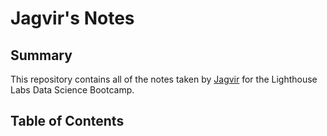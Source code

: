 # Jagvir's Notes

## Summary

This repository contains all of the notes taken by [Jagvir](https://github.com/Jaghs) for the Lighthouse Labs Data Science Bootcamp.

## Table of Contents
